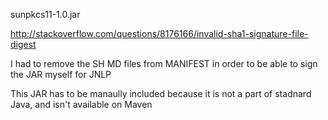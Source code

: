 sunpkcs11-1.0.jar

http://stackoverflow.com/questions/8176166/invalid-sha1-signature-file-digest

I had to remove the SH MD files from MANIFEST in order to be able to sign the JAR myself for JNLP

This JAR has to be manaully included because it is not a part of stadnard Java, and isn't available on Maven